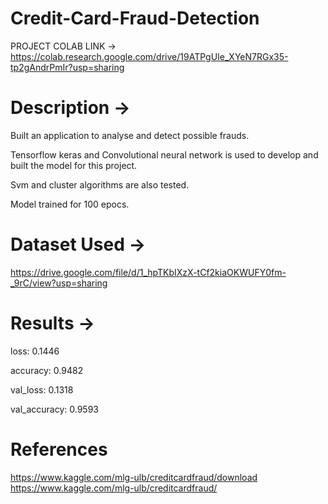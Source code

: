 # Credit-Card-Fraud-Detection

PROJECT COLAB LINK -> https://colab.research.google.com/drive/19ATPgUIe_XYeN7RGx35-tp2gAndrPmIr?usp=sharing




# <b>Description -></b> 

Built an application to analyse and detect possible frauds.

Tensorflow keras and Convolutional neural network is used to develop and built the model for this project.

Svm and cluster algorithms are also tested.

Model trained for 100 epocs.



# <b>Dataset Used -> </b>
https://drive.google.com/file/d/1_hpTKbIXzX-tCf2kiaOKWUFY0fm-_9rC/view?usp=sharing



# <b>Results -></b>

loss: 0.1446 

accuracy: 0.9482 

val_loss: 0.1318 

val_accuracy: 0.9593


# <b> References </b>

https://www.kaggle.com/mlg-ulb/creditcardfraud/download
https://www.kaggle.com/mlg-ulb/creditcardfraud/
